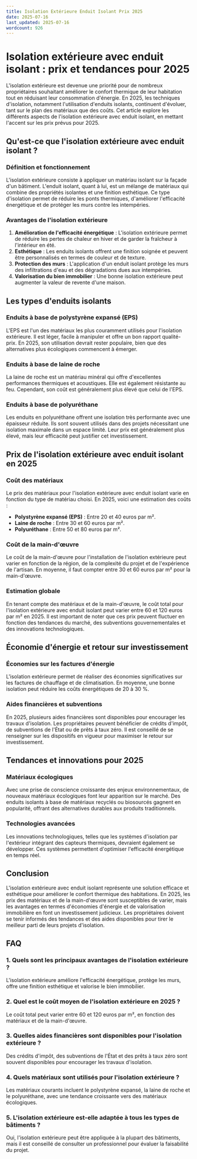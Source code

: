 ```yaml
---
title: Isolation Extérieure Enduit Isolant Prix 2025
date: 2025-07-16
last_updated: 2025-07-16
wordcount: 926
---
```


# Isolation extérieure avec enduit isolant : prix et tendances pour 2025

L'isolation extérieure est devenue une priorité pour de nombreux propriétaires souhaitant améliorer le confort thermique de leur habitation tout en réduisant leur consommation d'énergie. En 2025, les techniques d'isolation, notamment l'utilisation d'enduits isolants, continuent d'évoluer, tant sur le plan des matériaux que des coûts. Cet article explore les différents aspects de l'isolation extérieure avec enduit isolant, en mettant l'accent sur les prix prévus pour 2025.

## Qu'est-ce que l'isolation extérieure avec enduit isolant ?

### Définition et fonctionnement

L'isolation extérieure consiste à appliquer un matériau isolant sur la façade d'un bâtiment. L'enduit isolant, quant à lui, est un mélange de matériaux qui combine des propriétés isolantes et une finition esthétique. Ce type d'isolation permet de réduire les ponts thermiques, d'améliorer l'efficacité énergétique et de protéger les murs contre les intempéries.

### Avantages de l'isolation extérieure

1. **Amélioration de l'efficacité énergétique** : L'isolation extérieure permet de réduire les pertes de chaleur en hiver et de garder la fraîcheur à l'intérieur en été.
2. **Esthétique** : Les enduits isolants offrent une finition soignée et peuvent être personnalisés en termes de couleur et de texture.
3. **Protection des murs** : L'application d'un enduit isolant protège les murs des infiltrations d'eau et des dégradations dues aux intempéries.
4. **Valorisation du bien immobilier** : Une bonne isolation extérieure peut augmenter la valeur de revente d'une maison.

## Les types d'enduits isolants

### Enduits à base de polystyrène expansé (EPS)

L'EPS est l'un des matériaux les plus couramment utilisés pour l'isolation extérieure. Il est léger, facile à manipuler et offre un bon rapport qualité-prix. En 2025, son utilisation devrait rester populaire, bien que des alternatives plus écologiques commencent à émerger.

### Enduits à base de laine de roche

La laine de roche est un matériau minéral qui offre d'excellentes performances thermiques et acoustiques. Elle est également résistante au feu. Cependant, son coût est généralement plus élevé que celui de l'EPS.

### Enduits à base de polyuréthane

Les enduits en polyuréthane offrent une isolation très performante avec une épaisseur réduite. Ils sont souvent utilisés dans des projets nécessitant une isolation maximale dans un espace limité. Leur prix est généralement plus élevé, mais leur efficacité peut justifier cet investissement.

## Prix de l'isolation extérieure avec enduit isolant en 2025

### Coût des matériaux

Le prix des matériaux pour l'isolation extérieure avec enduit isolant varie en fonction du type de matériau choisi. En 2025, voici une estimation des coûts :

- **Polystyrène expansé (EPS)** : Entre 20 et 40 euros par m².
- **Laine de roche** : Entre 30 et 60 euros par m².
- **Polyuréthane** : Entre 50 et 80 euros par m².

### Coût de la main-d'œuvre

Le coût de la main-d'œuvre pour l'installation de l'isolation extérieure peut varier en fonction de la région, de la complexité du projet et de l'expérience de l'artisan. En moyenne, il faut compter entre 30 et 60 euros par m² pour la main-d'œuvre.

### Estimation globale

En tenant compte des matériaux et de la main-d'œuvre, le coût total pour l'isolation extérieure avec enduit isolant peut varier entre 60 et 120 euros par m² en 2025. Il est important de noter que ces prix peuvent fluctuer en fonction des tendances du marché, des subventions gouvernementales et des innovations technologiques.

## Économie d'énergie et retour sur investissement

### Économies sur les factures d'énergie

L'isolation extérieure permet de réaliser des économies significatives sur les factures de chauffage et de climatisation. En moyenne, une bonne isolation peut réduire les coûts énergétiques de 20 à 30 %.

### Aides financières et subventions

En 2025, plusieurs aides financières sont disponibles pour encourager les travaux d'isolation. Les propriétaires peuvent bénéficier de crédits d'impôt, de subventions de l'État ou de prêts à taux zéro. Il est conseillé de se renseigner sur les dispositifs en vigueur pour maximiser le retour sur investissement.

## Tendances et innovations pour 2025

### Matériaux écologiques

Avec une prise de conscience croissante des enjeux environnementaux, de nouveaux matériaux écologiques font leur apparition sur le marché. Des enduits isolants à base de matériaux recyclés ou biosourcés gagnent en popularité, offrant des alternatives durables aux produits traditionnels.

### Technologies avancées

Les innovations technologiques, telles que les systèmes d'isolation par l'extérieur intégrant des capteurs thermiques, devraient également se développer. Ces systèmes permettent d'optimiser l'efficacité énergétique en temps réel.

## Conclusion

L'isolation extérieure avec enduit isolant représente une solution efficace et esthétique pour améliorer le confort thermique des habitations. En 2025, les prix des matériaux et de la main-d'œuvre sont susceptibles de varier, mais les avantages en termes d'économies d'énergie et de valorisation immobilière en font un investissement judicieux. Les propriétaires doivent se tenir informés des tendances et des aides disponibles pour tirer le meilleur parti de leurs projets d'isolation.

## FAQ

### 1. Quels sont les principaux avantages de l'isolation extérieure ?

L'isolation extérieure améliore l'efficacité énergétique, protège les murs, offre une finition esthétique et valorise le bien immobilier.

### 2. Quel est le coût moyen de l'isolation extérieure en 2025 ?

Le coût total peut varier entre 60 et 120 euros par m², en fonction des matériaux et de la main-d'œuvre.

### 3. Quelles aides financières sont disponibles pour l'isolation extérieure ?

Des crédits d'impôt, des subventions de l'État et des prêts à taux zéro sont souvent disponibles pour encourager les travaux d'isolation.

### 4. Quels matériaux sont utilisés pour l'isolation extérieure ?

Les matériaux courants incluent le polystyrène expansé, la laine de roche et le polyuréthane, avec une tendance croissante vers des matériaux écologiques.

### 5. L'isolation extérieure est-elle adaptée à tous les types de bâtiments ?

Oui, l'isolation extérieure peut être appliquée à la plupart des bâtiments, mais il est conseillé de consulter un professionnel pour évaluer la faisabilité du projet.